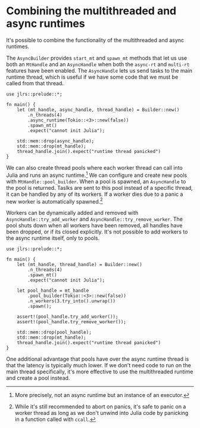 # Combining the multithreaded and async runtimes

It's possible to combine the functionality of the multithreaded and async runtimes.

The `AsyncBuilder` provides `start_mt` and `spawn_mt` methods that let us use both an `MtHandle` and an `AsyncHandle` when both the `async-rt` and `multi-rt` features have been enabled. The  `AsyncHandle` lets us send tasks to the main runtime thread, which is useful if we have some code that we must be called from that thread.

```rust,ignore
use jlrs::prelude::*;

fn main() {
    let (mt_handle, async_handle, thread_handle) = Builder::new()
        .n_threads(4)
        .async_runtime(Tokio::<3>::new(false))
        .spawn_mt()
        .expect("cannot init Julia");

    std::mem::drop(async_handle);
    std::mem::drop(mt_handle);
    thread_handle.join().expect("runtime thread panicked")
}
```

We can also create thread pools where each worker thread can call into Julia and runs an async runtime.[^1] We can configure and create new pools with `MtHandle::pool_builder`. When a pool is spawned, an `AsyncHandle` to the pool is returned. Taslks are sent to this pool instead of a specific thread, it can be handled by any of its workers. If a worker dies due to a panic a new worker is automatically spawned.[^2]

Workers can be dynamically added and removed with `AsyncHandle::try_add_worker` and `AsyncHandle::try_remove_worker`. The pool shuts down when all workers have been removed, all handles have been dropped, or if its closed explicitly. It's not possible to add workers to the async runtime itself, only to pools.

```rust,ignore
use jlrs::prelude::*;

fn main() {
    let (mt_handle, thread_handle) = Builder::new()
        .n_threads(4)
        .spawn_mt()
        .expect("cannot init Julia");

    let pool_handle = mt_handle
        .pool_builder(Tokio::<3>::new(false))
        .n_workers(3.try_into().unwrap())
        .spawn();

    assert!(pool_handle.try_add_worker());
    assert!(pool_handle.try_remove_worker());

    std::mem::drop(pool_handle);
    std::mem::drop(mt_handle);
    thread_handle.join().expect("runtime thread panicked")
}
```

One additional advantage that pools have over the async runtime thread is that the latency is typically much lower. If we don't need code to run on the main thread specifically, it's more effective to use the multithreaded runtime and create a pool instead.

[^1]: More precisely, not an async runtime but an instance of an executor.

[^2]: While it's still recommended to abort on panics, it's safe to panic on a worker thread as long as we don't unwind into Julia code by panicking in a function called with `ccall`.
